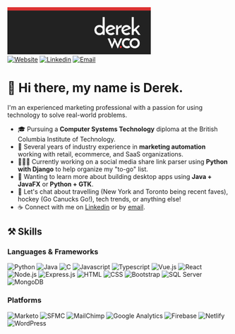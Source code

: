 <div id="header">
        <a href="https://derekw.co/"><img
                        src="https://github.com/derekology/derekology/blob/main/images/profile-header.png"
                        alt="Profile photo" title="derekw.co" width="325" target="_blank" /></a>
        <div id="profile-links">
                <a href="https://derekw.co/"><img
                                src="https://img.shields.io/badge/Portfolio-ae1e1e?style=for-the-badge&logo=About.me&logoColor=white"
                                alt="Website" title="Website" target="_blank" /></a>
                <a href="https://www.linkedin.com/in/derekology/"><img
                                src="https://img.shields.io/badge/LinkedIn-0077B5?style=for-the-badge&logo=linkedin&logoColor=white"
                                alt="Linkedin" title="Linkedin Profile" target="_blank" /></a>
                <a href="mailto:me@derekw.co"><img
                                src="https://img.shields.io/badge/Email-222222?style=for-the-badge&logo=Mail.Ru&logoColor=white"
                                alt="Email" title="Email" target="_blank" /></a>
        </div>
</div>

# 👋 Hi there, my name is Derek.
I'm an experienced marketing professional with a passion for using technology to solve real-world problems.
- 🎓 Pursuing a **Computer Systems Technology** diploma at the British Columbia Institute of Technology.
- 🏢 Several years of industry experience in **marketing automation** working with retail, ecommerce, and SaaS organizations.
- 👨🏻‍💻 Currently working on a social media share link parser using **Python with Django** to help organize my "to-go" list.
- 📖 Wanting to learn more about building desktop apps using **Java + JavaFX** or **Python + GTK**.
- 💬 Let's chat about travelling (New York and Toronto being recent faves), hockey (Go Canucks Go!), tech trends, or anything else!
- ☕ Connect with me on [Linkedin](https://www.linkedin.com/in/derekology/) or by [email](mailto:me@derekw.co).

## ⚒️ Skills
### Languages & Frameworks
![Python](https://img.shields.io/badge/Python-3776AB?style=for-the-badge&logo=Python&logoColor=white)
![Java](https://img.shields.io/badge/Java-5382a1?style=for-the-badge&logo=Java&logoColor=white)
![C](https://img.shields.io/badge/C-A8B9CC?style=for-the-badge&logo=C&logoColor=black)
![Javascript](https://img.shields.io/badge/Javascript-F7DF1E?style=for-the-badge&logo=JavaScript&logoColor=black)
![Typescript](https://img.shields.io/badge/TypeScript-007ACC?style=for-the-badge&logo=typescript&logoColor=white)
![Vue.js](https://img.shields.io/badge/Vue.js-4FC08D?style=for-the-badge&logo=Vue.js&logoColor=white)
![React](https://img.shields.io/badge/React-61DAFB?style=for-the-badge&logo=React&logoColor=black)
![Node.js](https://img.shields.io/badge/Node.js-339933?style=for-the-badge&logo=nodedotjs&logoColor=black)
![Express.js](https://img.shields.io/badge/Express.js-000000?style=for-the-badge&logo=express&logoColor=white)
![HTML](https://img.shields.io/badge/HTML-E34F26?style=for-the-badge&logo=HTML5&logoColor=white)
![CSS](https://img.shields.io/badge/CSS-1572B6?style=for-the-badge&logo=CSS3&logoColor=white)
![Bootstrap](https://img.shields.io/badge/Bootstrap-7952B3?style=for-the-badge&logo=Bootstrap&logoColor=white)
![SQL Server](https://img.shields.io/badge/SQL%20Server-CC2927?style=for-the-badge&logo=Microsoft%20SQL%20Server&logoColor=white)
![MongoDB](https://img.shields.io/badge/MongoDB-47A248?style=for-the-badge&logo=MongoDB&logoColor=white)

### Platforms
![Marketo](https://img.shields.io/badge/Marketo-5C4C9F?style=for-the-badge&logo=Marketo&logoColor=white)
![SFMC](https://img.shields.io/badge/SFMC-00A1E0?style=for-the-badge&logo=Salesforce&logoColor=white)
![MailChimp](https://img.shields.io/badge/MailChimp-FFE01B?style=for-the-badge&logo=MailChimp&logoColor=black)
![Google Analytics](https://img.shields.io/badge/Google%20Analytics-E37400?style=for-the-badge&logo=Google%20Analytics&logoColor=white)
![Firebase](https://img.shields.io/badge/Firebase-FFCA28?style=for-the-badge&logo=Firebase&logoColor=black)
![Netlify](https://img.shields.io/badge/Netlify-00C7B7?style=for-the-badge&logo=Netlify&logoColor=white)
![WordPress](https://img.shields.io/badge/WordPress-21759B?style=for-the-badge&logo=WordPress&logoColor=white)
